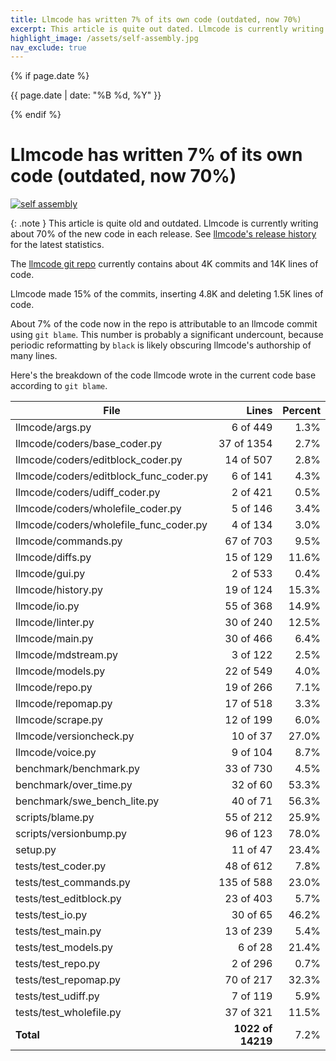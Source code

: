 ```yaml
---
title: Llmcode has written 7% of its own code (outdated, now 70%)
excerpt: This article is quite out dated. Llmcode is currently writing about 70% of the new code in each release.
highlight_image: /assets/self-assembly.jpg
nav_exclude: true
---
```

{% if page.date %}
<p class="post-date">{{ page.date | date: "%B %d, %Y" }}</p>
{% endif %}

# Llmcode has written 7% of its own code (outdated, now 70%)

[![self assembly](/assets/self-assembly.jpg)](https://llmcode.khulnasoft.com/assets/self-assembly.jpg)

{: .note }
This article is quite old and outdated. 
Llmcode is currently writing about 70% of the new code
in each release.
See
[llmcode's release history](/HISTORY.html) for the latest statistics.

The
[llmcode git repo](https://github.com/khulnasoft/llmcode)
currently contains about 4K commits and 14K lines of code.

Llmcode made 15% of the commits, inserting 4.8K and deleting 1.5K lines of code.

About 7% of the code now in the repo is attributable to an llmcode commit
using `git blame`.
This number is probably a significant undercount, because periodic reformatting
by `black` is likely obscuring llmcode's authorship of many lines.

Here's the breakdown of the code llmcode wrote in the current code base
according to `git blame`.

| File | Lines | Percent |
|---|---:|---:|
|llmcode/args.py| 6 of 449 | 1.3% |
|llmcode/coders/base_coder.py| 37 of 1354 | 2.7% |
|llmcode/coders/editblock_coder.py| 14 of 507 | 2.8% |
|llmcode/coders/editblock_func_coder.py| 6 of 141 | 4.3% |
|llmcode/coders/udiff_coder.py| 2 of 421 | 0.5% |
|llmcode/coders/wholefile_coder.py| 5 of 146 | 3.4% |
|llmcode/coders/wholefile_func_coder.py| 4 of 134 | 3.0% |
|llmcode/commands.py| 67 of 703 | 9.5% |
|llmcode/diffs.py| 15 of 129 | 11.6% |
|llmcode/gui.py| 2 of 533 | 0.4% |
|llmcode/history.py| 19 of 124 | 15.3% |
|llmcode/io.py| 55 of 368 | 14.9% |
|llmcode/linter.py| 30 of 240 | 12.5% |
|llmcode/main.py| 30 of 466 | 6.4% |
|llmcode/mdstream.py| 3 of 122 | 2.5% |
|llmcode/models.py| 22 of 549 | 4.0% |
|llmcode/repo.py| 19 of 266 | 7.1% |
|llmcode/repomap.py| 17 of 518 | 3.3% |
|llmcode/scrape.py| 12 of 199 | 6.0% |
|llmcode/versioncheck.py| 10 of 37 | 27.0% |
|llmcode/voice.py| 9 of 104 | 8.7% |
|benchmark/benchmark.py| 33 of 730 | 4.5% |
|benchmark/over_time.py| 32 of 60 | 53.3% |
|benchmark/swe_bench_lite.py| 40 of 71 | 56.3% |
|scripts/blame.py| 55 of 212 | 25.9% |
|scripts/versionbump.py| 96 of 123 | 78.0% |
|setup.py| 11 of 47 | 23.4% |
|tests/test_coder.py| 48 of 612 | 7.8% |
|tests/test_commands.py| 135 of 588 | 23.0% |
|tests/test_editblock.py| 23 of 403 | 5.7% |
|tests/test_io.py| 30 of 65 | 46.2% |
|tests/test_main.py| 13 of 239 | 5.4% |
|tests/test_models.py| 6 of 28 | 21.4% |
|tests/test_repo.py| 2 of 296 | 0.7% |
|tests/test_repomap.py| 70 of 217 | 32.3% |
|tests/test_udiff.py| 7 of 119 | 5.9% |
|tests/test_wholefile.py| 37 of 321 | 11.5% |
| **Total** | **1022 of 14219** | 7.2% |


